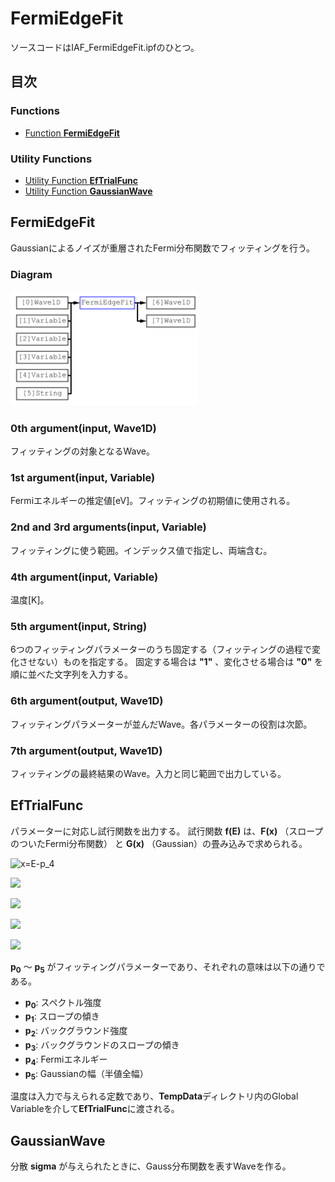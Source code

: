 # FermiEdgeFit
ソースコードはIAF_FermiEdgeFit.ipfのひとつ。

## 目次
### Functions
- [Function **FermiEdgeFit**](#FermiEdgeFit)

### Utility Functions
- [Utility Function **EfTrialFunc**](#EfTrialFunc)
- [Utility Function **GaussianWave**](#GaussianWave)

## FermiEdgeFit
Gaussianによるノイズが重層されたFermi分布関数でフィッティングを行う。

### Diagram
<img src="https://github.com/Hiroaki-Tanaka-0606/IgorAnalysisFramework/raw/master/00.%20Resources/FermiEdgeFit.svg?sanitize=true" width=300>

### 0th argument(input, Wave1D)
フィッティングの対象となるWave。

### 1st argument(input, Variable)
Fermiエネルギーの推定値\[eV\]。フィッティングの初期値に使用される。

### 2nd and 3rd arguments(input, Variable)
フィッティングに使う範囲。インデックス値で指定し、両端含む。

### 4th argument(input, Variable)
温度\[K\]。

### 5th argument(input, String)
6つのフィッティングパラメーターのうち固定する（フィッティングの過程で変化させない）ものを指定する。
固定する場合は **"1"** 、変化させる場合は **"0"** を順に並べた文字列を入力する。

### 6th argument(output, Wave1D)
フィッティングパラメーターが並んだWave。各パラメーターの役割は次節。

### 7th argument(output, Wave1D)
フィッティングの最終結果のWave。入力と同じ範囲で出力している。

## EfTrialFunc
パラメーターに対応し試行関数を出力する。
試行関数 **f(E)** は、**F(x)** （スロープのついたFermi分布関数） と **G(x)** （Gaussian）の畳み込みで求められる。
<p><img src="https://latex.codecogs.com/svg.latex?\fn_cm&space;x=E-p_4" title="x=E-p_4" /></p>
<p><img src="https://latex.codecogs.com/svg.latex?\fn_cm&space;F(x)=\frac{1&plus;p_1&space;x}{e^{\beta&space;x}&plus;1}"></p>
<p><img src="https://latex.codecogs.com/svg.latex?\fn_cm&space;G(x)=\frac{1}{\sqrt{2\pi}\sigma}\exp\left(-\frac{x^2}{2\sigma^2}&space;\right&space;)"></p>
<p><img src="https://latex.codecogs.com/svg.latex?\fn_cm&space;f(E)=p_0\times&space;F(x)\otimes&space;G(x)&plus;p_2&plus;p_3&space;x"></p>
<p><img src="https://latex.codecogs.com/svg.latex?\fn_cm&space;\beta=\frac{1}{k_B&space;T},\&space;\sigma=\frac{p_5}{2\sqrt{2\log&space;2}}"></p>

**p<sub>0</sub>** ～ **p<sub>5</sub>** がフィッティングパラメーターであり、それぞれの意味は以下の通りである。
- **p<sub>0</sub>**: スペクトル強度
- **p<sub>1</sub>**: スロープの傾き
- **p<sub>2</sub>**: バックグラウンド強度
- **p<sub>3</sub>**: バックグラウンドのスロープの傾き
- **p<sub>4</sub>**: Fermiエネルギー
- **p<sub>5</sub>**: Gaussianの幅（半値全幅）

温度は入力で与えられる定数であり、**TempData**ディレクトリ内のGlobal Variableを介して**EfTrialFunc**に渡される。

## GaussianWave
分散 **sigma** が与えられたときに、Gauss分布関数を表すWaveを作る。
